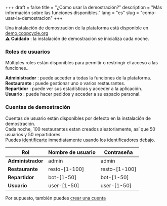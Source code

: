 +++
draft = false
title = "¿Cómo usar la demostración?"
description = "Más información sobre las funciones disponibles."
lang = "es"
slug = "como-usar-la-demostracion"
+++

Una instalación de demostración de la plataforma está disponible en [demo.coopcycle.org](demo.coopcycle.org)
<br>
⚠️ **Cuidado** : la instalación de demostración se inicializa cada noche.

### Roles de usuarios

Múltiples roles están disponibles para permitir o restringir el acceso a las funciones..

**Administrador** : puede acceder a todas la funciones de la plataforma.
<br>
**Restaurante** : puede gestionar uno o varios restaurantes.
<br>
**Repartidor** : puede ver sus estadísticas y acceder a la aplicación.
<br>
**Usuario** : puede hacer pedidos y acceder a su espacio personal.

### Cuentas de demostración

Cuentas de usuario están disponibles por defecto en la instalación de demostración.
<br>
Cada noche, 100 restaurantes estan creados aleatoriamente, así que 50 usuarios y 50 repartidores.
<br>
Puedes [identificarte](https://demo.coopcycle.org/login/) inmediatamente usando los identificadores debajo.

<table class="table">
  <thead>
    <th>Rol</th>
    <th>Nombre de usuario</th>
    <th>Contraseña</th>
  </thead>
  <tbody>
    <tr>
      <td><strong>Administrador</strong></td>
      <td>admin</td>
      <td>admin</td>
    </tr>
    <tr>
      <td><strong>Restaurante</strong></td>
      <td>resto-[1-100]</td>
      <td>resto-[1-100]</td>
    </tr>
    <tr>
      <td><strong>Repartidor</strong></td>
      <td>bot-[1-50]</td>
      <td>bot-[1-50]</td>
    </tr>
    <tr>
      <td><strong>Usuario</strong></td>
      <td>user-[1-50]</td>
      <td>user-[1-50]</td>
    </tr>
  </tbody>
</table>

Por supuesto, también puedes [crear una cuenta](https://demo.coopcycle.org/register/)